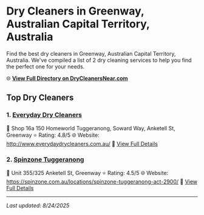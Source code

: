 # Dry Cleaners in Greenway, Australian Capital Territory, Australia

Find the best dry cleaners in Greenway, Australian Capital Territory, Australia. We've compiled a list of 2 dry cleaning services to help you find the perfect one for your needs.

🌐 **[View Full Directory on DryCleanersNear.com](https://drycleanersnear.com/city/Australia/Australian%20Capital%20Territory/Greenway)**

## Top Dry Cleaners

### 1. [Everyday Dry Cleaners](https://drycleanersnear.com/dryCleaner/68a28930e025a3a8d28d3804/everyday-dry-cleaners)
📍 Shop 16a 150 Homeworld Tuggeranong, Soward Way, Anketell St, Greenway
⭐ Rating: 4.8/5
🌐 Website: http://www.everydaydrycleaners.com.au/
🔗 [View Full Details](https://drycleanersnear.com/dryCleaner/68a28930e025a3a8d28d3804/everyday-dry-cleaners)

### 2. [Spinzone Tuggeranong](https://drycleanersnear.com/dryCleaner/68a28968e025a3a8d28d3b03/spinzone-tuggeranong)
📍 Unit 355/325 Anketell St, Greenway
⭐ Rating: 4.5/5
🌐 Website: https://spinzone.com.au/locations/spinzone-tuggeranong-act-2900/
🔗 [View Full Details](https://drycleanersnear.com/dryCleaner/68a28968e025a3a8d28d3b03/spinzone-tuggeranong)


---

*Last updated: 8/24/2025*
